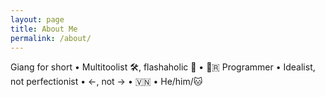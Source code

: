 ```yaml
---
layout: page
title: About Me
permalink: /about/
---
```


Giang for short • Multitoolist 🛠️, flashaholic 🔦 • 🐍🇷 Programmer • Idealist, not perfectionist • ←, not → • 🇻🇳 • He/him/🐱
